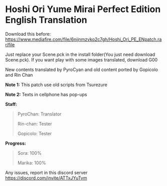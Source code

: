 # Hoshi Ori Yume Mirai Perfect Edition English Translation

Download this before: https://www.mediafire.com/file/6nijnmzvko2c7gh/Hoshi_Ori_PE_ENpatch.rar/file

Just replace your Scene.pck in the install folder(You just need download Scene.pck). If you want play with some images translated, download G00
 
 New contents translated by PyroCyan and old content ported by Gopicolo and Rin Chan
 
**Note 1:** This patch use old scripts from Tsurezure

**Note 2:** Texts in cellphone has pop-ups

**Staff:** 
>PyroChan: Translator
>
>Rin-chan: Tester
>
>Gopicolo: Tester

**Progress:**
> Sora: 100%
> 
> Marika: 100%

Any issues, report in this discord server https://discord.com/invite/ATTxJYuTvm

